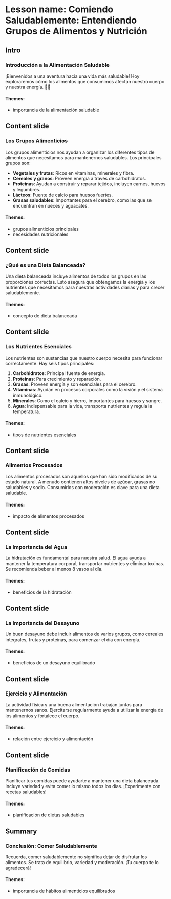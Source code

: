 # Lesson name: Comiendo Saludablemente: Entendiendo Grupos de Alimentos y Nutrición

## Intro

### Introducción a la Alimentación Saludable

¡Bienvenidos a una aventura hacia una vida más saludable! Hoy exploraremos cómo los alimentos que consumimos afectan nuestro cuerpo y nuestra energía. 🌱🍎

#### **Themes:**
- importancia de la alimentación saludable

## Content slide

### Los Grupos Alimenticios

Los grupos alimenticios nos ayudan a organizar los diferentes tipos de alimentos que necesitamos para mantenernos saludables. Los principales grupos son:

- **Vegetales y frutas**: Ricos en vitaminas, minerales y fibra.
- **Cereales y granos**: Proveen energía a través de carbohidratos.
- **Proteínas**: Ayudan a construir y reparar tejidos, incluyen carnes, huevos y legumbres.
- **Lácteos**: Fuente de calcio para huesos fuertes.
- **Grasas saludables**: Importantes para el cerebro, como las que se encuentran en nueces y aguacates.

#### **Themes:**
- grupos alimenticios principales
- necesidades nutricionales

## Content slide

### ¿Qué es una Dieta Balanceada?

Una dieta balanceada incluye alimentos de todos los grupos en las proporciones correctas. Esto asegura que obtengamos la energía y los nutrientes que necesitamos para nuestras actividades diarias y para crecer saludablemente.

#### **Themes:**
- concepto de dieta balanceada

## Content slide

### Los Nutrientes Esenciales

Los nutrientes son sustancias que nuestro cuerpo necesita para funcionar correctamente. Hay seis tipos principales:

1. **Carbohidratos**: Principal fuente de energía.
2. **Proteínas**: Para crecimiento y reparación.
3. **Grasas**: Proveen energía y son esenciales para el cerebro.
4. **Vitaminas**: Ayudan en procesos corporales como la visión y el sistema inmunológico.
5. **Minerales**: Como el calcio y hierro, importantes para huesos y sangre.
6. **Agua**: Indispensable para la vida, transporta nutrientes y regula la temperatura.

#### **Themes:**
- tipos de nutrientes esenciales

## Content slide

### Alimentos Procesados

Los alimentos procesados son aquellos que han sido modificados de su estado natural. A menudo contienen altos niveles de azúcar, grasas no saludables y sodio. Consumirlos con moderación es clave para una dieta saludable.

#### **Themes:**
- impacto de alimentos procesados

## Content slide

### La Importancia del Agua

La hidratación es fundamental para nuestra salud. El agua ayuda a mantener la temperatura corporal, transportar nutrientes y eliminar toxinas. Se recomienda beber al menos 8 vasos al día.

#### **Themes:**
- beneficios de la hidratación

## Content slide

### La Importancia del Desayuno

Un buen desayuno debe incluir alimentos de varios grupos, como cereales integrales, frutas y proteínas, para comenzar el día con energía.

#### **Themes:**
- beneficios de un desayuno equilibrado

## Content slide

### Ejercicio y Alimentación

La actividad física y una buena alimentación trabajan juntas para mantenernos sanos. Ejercitarse regularmente ayuda a utilizar la energía de los alimentos y fortalece el cuerpo.

#### **Themes:**
- relación entre ejercicio y alimentación

## Content slide

### Planificación de Comidas

Planificar tus comidas puede ayudarte a mantener una dieta balanceada. Incluye variedad y evita comer lo mismo todos los días. ¡Experimenta con recetas saludables!

#### **Themes:**
- planificación de dietas saludables

## Summary

### Conclusión: Comer Saludablemente

Recuerda, comer saludablemente no significa dejar de disfrutar los alimentos. Se trata de equilibrio, variedad y moderación. ¡Tu cuerpo te lo agradecerá!

#### **Themes:**
- importancia de hábitos alimenticios equilibrados
